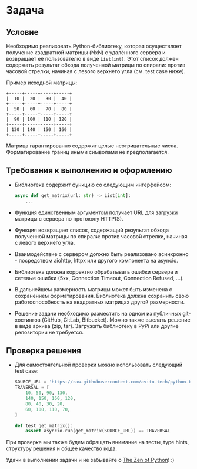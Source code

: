# Задача

## Условие

Необходимо реализовать Python-библиотеку, которая осуществляет получение квадратной матрицы (NxN) с удалённого сервера и возвращает её пользователю в виде `List[int]`. Этот список должен содержать результат обхода полученной матрицы по спирали: против часовой стрелки, начиная с левого верхнего угла (см. test case ниже).

Пример исходной матрицы:

```
+-----+-----+-----+-----+
|  10 |  20 |  30 |  40 |
+-----+-----+-----+-----+
|  50 |  60 |  70 |  80 |
+-----+-----+-----+-----+
|  90 | 100 | 110 | 120 |
+-----+-----+-----+-----+
| 130 | 140 | 150 | 160 |
+-----+-----+-----+-----+
```

Матрица гарантированно содержит целые неотрицательные числа. Форматирование границ иными символами не предполагается.

## Требования к выполнению и оформлению

- Библиотека содержит функцию со следующим интерфейсом:

    ```python
    async def get_matrix(url: str) -> List[int]:
        ...
    ```

- Функция единственным аргументом получает URL для загрузки матрицы с сервера по протоколу HTTP(S).
- Функция возвращает список, содержащий результат обхода полученной матрицы по спирали: против часовой стрелки, начиная с левого верхнего угла.
- Взаимодействие с сервером должно быть реализовано асинхронно - посредством aiohttp, httpx или другого компонента на asyncio.
- Библиотека должна корректно обрабатывать ошибки сервера и сетевые ошибки (5xx, Connection Timeout, Connection Refused, ...).
- В дальнейшем размерность матрицы может быть изменена с сохранением форматирования. Библиотека должна сохранить свою работоспособность на квадратных матрицах другой размерности.
- Решение задачи необходимо разместить на одном из публичных git-хостингов (GitHub, GitLab, Bitbucket). Можно также выслать решение в виде архива (zip, tar). Загружать библиотеку в PyPi или другие репозитории не требуется.

## Проверка решения

- Для самостоятельной проверки можно использовать следующий test case:

    ```python
    SOURCE_URL = 'https://raw.githubusercontent.com/avito-tech/python-trainee-assignment/main/matrix.txt'
    TRAVERSAL = [
        10, 50, 90, 130,
        140, 150, 160, 120,
        80, 40, 30, 20,
        60, 100, 110, 70,
    ]

    def test_get_matrix():
        assert asyncio.run(get_matrix(SOURCE_URL)) == TRAVERSAL
    ```

При проверке мы также будем обращать внимание на тесты, type hints, структуру решения и общее качество кода.

Удачи в выполнении задачи и не забывайте о [The Zen of Python](https://www.python.org/dev/peps/pep-0020/#the-zen-of-python)! :)
